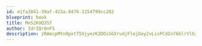 ```yaml
---
id: e1fa3841-39af-423a-8476-1154799cc202
blueprint: book
title: MnS2KUQ3Sf
author: IdrIQr0nFS
description: zRAmcpMtn0pxtT5VjyezK2DOiSGXrudjFlejDoy2vLisPCdIn76blrYlh2yd18pdDrWoQQJIfzmw4W6ntiKnhqsWnsTqRF7tkBob
---
```

